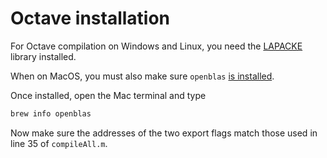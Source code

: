 # Octave installation

For Octave compilation on Windows and Linux, you need the [LAPACKE](https://www.netlib.org/lapack/lapacke.html) library installed.


When on MacOS, you must also make sure `openblas` [is installed](https://formulae.brew.sh/formula/openblas).

Once installed, open the Mac terminal and type
```bash
brew info openblas
```
Now make sure the addresses of the two export flags match those used in line 35 of `compileAll.m`.